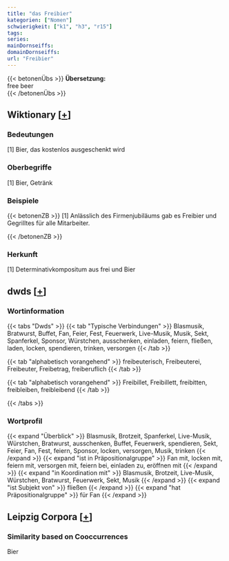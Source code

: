 ```yaml
---
title: "das Freibier"
kategorien: ["Nomen"]
schwierigkeit: ["k1", "h3", "r15"]
tags:
series:
mainDornseiffs:
domainDornseiffs:
url: "Freibier"
---
```


{{< betonenÜbs >}}
**Übersetzung:**  
free beer  
{{< /betonenÜbs >}}

## Wiktionary [[+](https://de.wiktionary.org/wiki/Freibier)]

### Bedeutungen
[1] Bier, das kostenlos ausgeschenkt wird  

### Oberbegriffe
[1] Bier, Getränk  

### Beispiele
{{< betonenZB >}}
[1] Anlässlich des Firmenjubiläums gab es Freibier und Gegrilltes für alle Mitarbeiter.  

{{< /betonenZB >}}
### Herkunft
[1] Determinativkompositum aus frei und Bier  



## dwds [[+](https://www.dwds.de/wb/Freibier)]

### Wortinformation
{{< tabs "Dwds" >}}
{{< tab "Typische Verbindungen" >}}
Blasmusik, Bratwurst, Buffet, Fan, Feier, Fest, Feuerwerk, Live-Musik, Musik, Sekt, Spanferkel, Sponsor, Würstchen, ausschenken, einladen, feiern, fließen, laden, locken, spendieren, trinken, versorgen
{{< /tab >}}

{{< tab "alphabetisch vorangehend" >}}
freibeuterisch, Freibeuterei, Freibeuter, Freibetrag, freiberuflich
{{< /tab >}}

{{< tab "alphabetisch vorangehend" >}}
Freibillet, Freibillett, freibitten, freibleiben, freibleibend
{{< /tab >}}

{{< /tabs >}}

### Wortprofil
{{< expand "Überblick" >}} Blasmusik, Brotzeit, Spanferkel, Live-Musik, Würstchen, Bratwurst, ausschenken, Buffet, Feuerwerk, spendieren, Sekt, Feier, Fan, Fest, feiern, Sponsor, locken, versorgen, Musik, trinken {{< /expand >}}
{{< expand "ist in Präpositionalgruppe" >}} Fan mit, locken mit, feiern mit, versorgen mit, feiern bei, einladen zu, eröffnen mit {{< /expand >}}
{{< expand "in Koordination mit" >}} Blasmusik, Brotzeit, Live-Musik, Würstchen, Bratwurst, Feuerwerk, Sekt, Musik {{< /expand >}}
{{< expand "ist Subjekt von" >}} fließen {{< /expand >}}
{{< expand "hat Präpositionalgruppe" >}} für Fan {{< /expand >}}

## Leipzig Corpora [[+](https://corpora.uni-leipzig.de/en/res?word=Freibier&corpusId=deu_newscrawl-public_2018)]


### Similarity based on Cooccurrences
Bier

